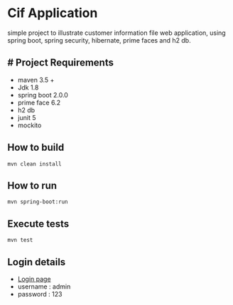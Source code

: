 # Cif Application

simple project to illustrate customer information file web application, using  spring boot, spring security, hibernate, prime faces and h2 db.

## # Project Requirements

 - maven 3.5 +
 - Jdk 1.8
 - spring boot 2.0.0
 - prime face 6.2
 - h2 db
 - junit 5
 - mockito

## How to build

    mvn clean install

## How to run 

	mvn spring-boot:run

## Execute tests

	mvn test

## Login details

 - [Login page](localhost:8585/login)
 - username : admin
 - password : 123
